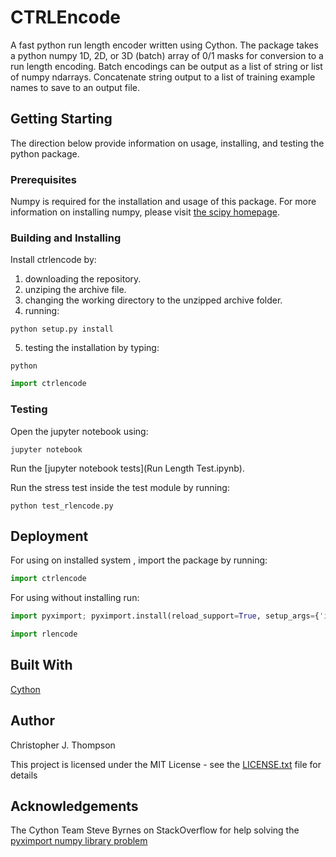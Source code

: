 # CTRLEncode

A fast python run length encoder written using Cython. The package takes a python numpy 1D, 2D, or 3D (batch) array of 0/1 masks for conversion to
a run length encoding. Batch encodings can be output as a list of string or list of numpy ndarrays. Concatenate string output to a list of training example
names to save to an output file.

## Getting Starting

The direction below provide information on usage, installing, and testing the python package.

### Prerequisites

Numpy is required for the installation and usage of this package. For more information on installing numpy, please visit [the scipy homepage](https://scipy.org/).

### Building and Installing

Install ctrlencode by:

1. downloading the repository.
2. unziping the archive file.
3. changing the working directory to the unzipped archive folder.
4. running:

```
python setup.py install
```
5. testing the installation by typing:

```
python
```

```python
import ctrlencode
```

### Testing

Open the jupyter notebook using:

```
jupyter notebook
```

Run the [jupyter notebook tests](Run Length Test.ipynb).

Run the stress test inside the test module by running:

```
python test_rlencode.py
```

## Deployment

For using on installed system , import the package by running:

```python
import ctrlencode
```

For using without installing run:

```python
import pyximport; pyximport.install(reload_support=True, setup_args={'include_dirs':np.get_include()})

import rlencode
```

## Built With

[Cython](https://cython.org/)

## Author

Christopher J. Thompson

This project is licensed under the MIT License - see the [LICENSE.txt](LICENSE.txt) file for details

## Acknowledgements

The Cython Team
Steve Byrnes on StackOverflow for help solving the [pyximport numpy library problem](https://stackoverflow.com/questions/14657375/cython-fatal-error-numpy-arrayobject-h-no-such-file-or-directory)
